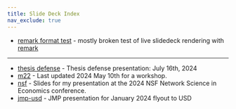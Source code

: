 ```yaml
---
title: Slide Deck Index
nav_exclude: true
---
```


- [remark format test](remark_formattest) - mostly broken test of live slidedeck rendering with [remark](https://github.com/gnab/remark)

---

- [thesis defense](defense.pdf) - Thesis defense presentation: July 16th, 2024
- [m22](m22.pdf) - Last updated 2024 May 10th for a workshop.
- [nsf](nsf.pdf) - Slides for my presentation at the 2024 NSF Network Science in Economics conference.
- [jmp-usd](jmp-usd.pdf) - JMP presentation for January 2024 flyout to USD


